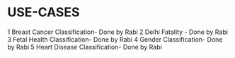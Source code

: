 # USE-CASES
  1 Breast Cancer Classification-  Done by Rabi
  2 Delhi Fatality -               Done by Rabi
  3 Fetal Health Classification-   Done by Rabi
  4 Gender Classification-         Done by Rabi
  5 Heart Disease Classification-  Done by Rabi
